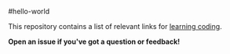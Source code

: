 #hello-world

This repository contains a list of relevant links for [learning coding](learning-coding.md).

**Open an issue if you've got a question or feedback!**
